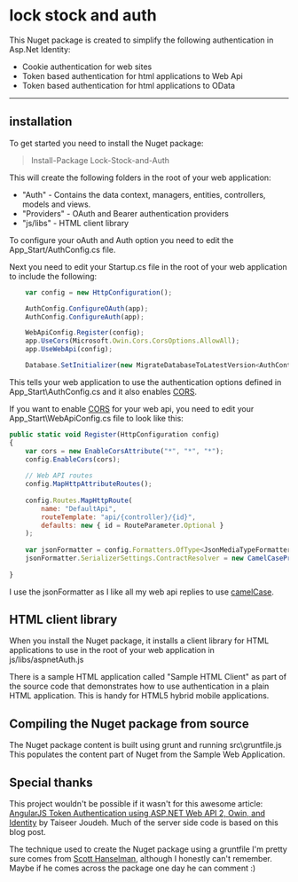 # lock stock and auth

This Nuget package is created to simplify the following authentication in Asp.Net Identity:

 - Cookie authentication for web sites
 - Token based authentication for html applications to Web Api
 - Token based authentication for html applications to OData

---

## installation
To get started you need to install the Nuget package:
>Install-Package Lock-Stock-and-Auth

This will create the following folders in the root of your web application:

 - "Auth" - Contains the data context, managers, entities, controllers, models and views.
 - "Providers" - OAuth and Bearer authentication providers
 - "js/libs" - HTML client library



To configure your oAuth and Auth option you need to edit the App_Start/AuthConfig.cs file. 

Next you need to edit your Startup.cs file in the root of your web application to include the following:
```javascript
    var config = new HttpConfiguration();

    AuthConfig.ConfigureOAuth(app);
    AuthConfig.ConfigureAuth(app);

    WebApiConfig.Register(config);
    app.UseCors(Microsoft.Owin.Cors.CorsOptions.AllowAll);
    app.UseWebApi(config);

    Database.SetInitializer(new MigrateDatabaseToLatestVersion<AuthContext, AuthContextConfiguration>());
```
This tells your web application to use the authentication options defined in App_Start\AuthConfig.cs and it also enables [CORS](https://en.wikipedia.org/wiki/Cross-origin_resource_sharing).

If you want to enable [CORS](https://en.wikipedia.org/wiki/Cross-origin_resource_sharing) for your web api, you need to edit your App_Start\WebApiConfig.cs file to look like this:

```javascript
public static void Register(HttpConfiguration config)
{
    var cors = new EnableCorsAttribute("*", "*", "*");
    config.EnableCors(cors);
    
    // Web API routes
    config.MapHttpAttributeRoutes();
    
    config.Routes.MapHttpRoute(
        name: "DefaultApi",
        routeTemplate: "api/{controller}/{id}",
        defaults: new { id = RouteParameter.Optional }
    );
    
    var jsonFormatter = config.Formatters.OfType<JsonMediaTypeFormatter>().First();
    jsonFormatter.SerializerSettings.ContractResolver = new CamelCasePropertyNamesContractResolver();
    
}
```
I use the jsonFormatter as I like all my web api replies to use [camelCase](https://en.wikipedia.org/wiki/Camel_case).

## HTML client library
When you install the Nuget package, it installs a client library for HTML applications to use in the root of your web application in js/libs/aspnetAuth.js

There is a sample HTML application called "Sample HTML Client" as part of the source code that demonstrates how to use authentication in a plain HTML application.  This is handy for HTML5 hybrid mobile applications.

## Compiling the Nuget package from source
The Nuget package content is built using grunt and running src\gruntfile.js
This populates the content part of Nuget from the Sample Web Application.

## Special thanks
This project wouldn't be possible if it wasn't for this awesome article: 
[AngularJS Token Authentication using ASP.NET Web API 2, Owin, and Identity](http://bitoftech.net/2014/06/09/angularjs-token-authentication-using-asp-net-web-api-2-owin-asp-net-identity/) by Taiseer Joudeh.  Much of the server side code is based on this blog post.

The technique used to create the Nuget package using a gruntfile I'm pretty sure comes from [Scott Hanselman](http://www.hanselman.com), although I honestly can't remember.  Maybe if he comes across the package one day he can comment :)